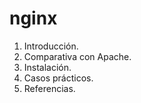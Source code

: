 # nginx
1. Introducción.
2. Comparativa con Apache.
3. Instalación.
4. Casos prácticos.
5. Referencias.

